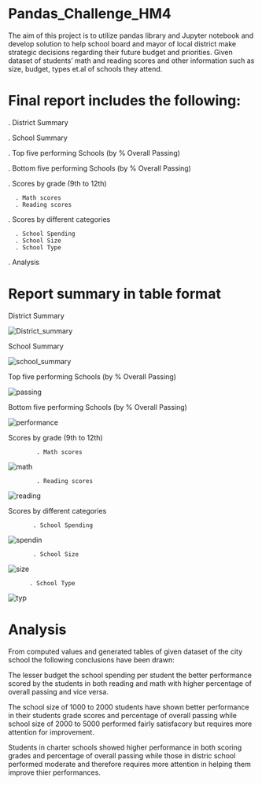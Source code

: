 # Pandas_Challenge_HM4

The aim of this project is to utilize pandas library and Jupyter notebook and develop solution to help school board and mayor of local district make strategic 
decisions regarding their future budget and priorities. Given dataset of students’ math and reading scores and other information such as size, budget, types et.al of schools they attend.

# Final report includes the following:

. District Summary

. School Summary

. Top five performing Schools (by % Overall Passing)

. Bottom five performing Schools (by % Overall Passing)

. Scores by grade (9th to 12th)

      . Math scores
      . Reading scores
      
. Scores by different categories

      . School Spending
      . School Size
      . School Type
      
. Analysis

# Report summary in table format

District Summary 

![District_summary](https://user-images.githubusercontent.com/84547558/149879420-12b100c0-345a-4ef2-bec3-59c836cd6e1c.png)

School Summary

![school_summary](https://user-images.githubusercontent.com/84547558/149879978-e41471d7-dd4f-412a-92f5-f5d6d2d94dd9.png)


Top five performing Schools (by % Overall Passing) 
      
![passing](https://user-images.githubusercontent.com/84547558/149880133-f0632908-6880-4815-97c4-be9dfe9e1f2d.png)

Bottom five performing Schools (by % Overall Passing)

![performance](https://user-images.githubusercontent.com/84547558/149880335-234e44c1-4c65-4888-9a3c-b13d8ed9822a.png)

Scores by grade (9th to 12th)

            . Math scores
            
![math](https://user-images.githubusercontent.com/84547558/149884390-b55982d1-9ba7-483e-b702-c8146d460d6c.png)

            . Reading scores
     
![reading](https://user-images.githubusercontent.com/84547558/149880763-03114ceb-93d3-4ac6-b603-e145693ac18b.png)
      
Scores by different categories

           . School Spending
           
![spendin](https://user-images.githubusercontent.com/84547558/149884567-ed354803-3a6f-4804-aab4-5100f68033a8.png)

           . School Size
    
![size](https://user-images.githubusercontent.com/84547558/149884781-951259cd-a71b-4d4f-a44f-9163e738b689.png)
    
          . School Type
          
 ![typ](https://user-images.githubusercontent.com/84547558/149884997-b9796153-7565-4723-b801-425501538bbb.png)
         

# Analysis
From computed values and generated tables of given dataset of the city school the following conclusions have been drawn:

The lesser budget the school spending per student the better performance scored by the students in both reading and math with higher percentage of overall passing and vice versa. 

The school size of 1000 to 2000 students have shown better performance in their students grade scores and percentage of overall passing while school size of 2000 to 5000 performed fairly satisfacory but requires more attention for improvement.

Students in charter schools showed higher performance in both scoring grades and percentage of overall passing while those in distric school performed moderate and therefore requires more attention in helping them improve thier performances. 



